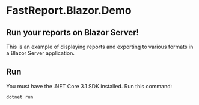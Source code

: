 # FastReport.Blazor.Demo
## Run your reports on Blazor Server!

This is an example of displaying reports and exporting to various formats in a Blazor Server application.

## Run

You must have the .NET Core 3.1 SDK installed. Run this command:

```cmd
dotnet run
```
